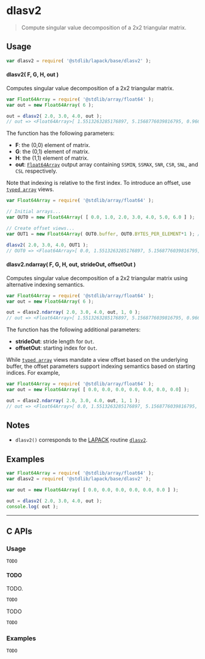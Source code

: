 <!--

@license Apache-2.0

Copyright (c) 2024 The Stdlib Authors.

Licensed under the Apache License, Version 2.0 (the "License");
you may not use this file except in compliance with the License.
You may obtain a copy of the License at

   http://www.apache.org/licenses/LICENSE-2.0

Unless required by applicable law or agreed to in writing, software
distributed under the License is distributed on an "AS IS" BASIS,
WITHOUT WARRANTIES OR CONDITIONS OF ANY KIND, either express or implied.
See the License for the specific language governing permissions and
limitations under the License.

-->

# dlasv2

> Compute singular value decomposition of a 2x2 triangular matrix.

<section class = "usage">

## Usage

```javascript
var dlasv2 = require( '@stdlib/lapack/base/dlasv2' );
```

#### dlasv2( F, G, H, out )

Computes singular value decomposition of a 2x2 triangular matrix.

```javascript
var Float64Array = require( '@stdlib/array/float64' );
var out = new Float64Array( 6 );

out = dlasv2( 2.0, 3.0, 4.0, out );
// out => <Float64Array>[ 1.5513263285176897, 5.1568776039816795, 0.9664996487646696, 0.25666793515702424, 0.7496781758158659, 0.6618025632357402 ]
```

The function has the following parameters:

-   **F**: the (0,0) element of matrix.
-   **G**: the (0,1) element of matrix.
-   **H**: the (1,1) element of matrix.
-   **out**: [`Float64Array`][mdn-float64array] output array containing `SSMIN`, `SSMAX`, `SNR`, `CSR`, `SNL`, and `CSL` respectively.

Note that indexing is relative to the first index. To introduce an offset, use [`typed array`][mdn-typed-array] views.

<!-- eslint-disable stdlib/capitalized-comments -->

```javascript
var Float64Array = require( '@stdlib/array/float64' );

// Initial arrays...
var OUT0 = new Float64Array( [ 0.0, 1.0, 2.0, 3.0, 4.0, 5.0, 6.0 ] );

// Create offset views...
var OUT1 = new Float64Array( OUT0.buffer, OUT0.BYTES_PER_ELEMENT*1 ); // start at 2nd element

dlasv2( 2.0, 3.0, 4.0, OUT1 );
// OUT0 => <Float64Array>[ 0.0, 1.5513263285176897, 5.1568776039816795, 0.9664996487646696, 0.25666793515702424, 0.7496781758158659, 0.6618025632357402 ]
```

#### dlasv2.ndarray( F, G, H, out, strideOut, offsetOut )

Computes singular value decomposition of a 2x2 triangular matrix using alternative indexing semantics.

```javascript
var Float64Array = require( '@stdlib/array/float64' );
var out = new Float64Array( 6 );

out = dlasv2.ndarray( 2.0, 3.0, 4.0, out, 1, 0 );
// out => <Float64Array>[ 1.5513263285176897, 5.1568776039816795, 0.9664996487646696, 0.25666793515702424, 0.7496781758158659, 0.6618025632357402 ]
```

The function has the following additional parameters:

-   **strideOut**: stride length for `Out`.
-   **offsetOut**:  starting index for `Out`.

While [`typed array`][mdn-typed-array] views mandate a view offset based on the underlying buffer, the offset parameters support indexing semantics based on starting indices. For example,

<!-- eslint-disable max-len -->

```javascript
var Float64Array = require( '@stdlib/array/float64' );
var out = new Float64Array( [ 0.0, 0.0, 0.0, 0.0, 0.0, 0.0, 0.0] );

out = dlasv2.ndarray( 2.0, 3.0, 4.0, out, 1, 1 );
// out => <Float64Array>[ 0.0, 1.5513263285176897, 5.1568776039816795, 0.9664996487646696, 0.25666793515702424, 0.7496781758158659, 0.6618025632357402 ]
```

</section>

<!-- /.usage -->

<section class="notes">

## Notes

-   `dlasv2()` corresponds to the [LAPACK][LAPACK] routine [`dlasv2`][lapack-dlasv2].

</section>

<!-- /.notes -->

<section class="examples">

## Examples

<!-- eslint no-undef: "error" -->

```javascript
var Float64Array = require( '@stdlib/array/float64' );
var dlasv2 = require( '@stdlib/lapack/base/dlasv2' );

var out = new Float64Array( [ 0.0, 0.0, 0.0, 0.0, 0.0, 0.0 ] );

out = dlasv2( 2.0, 3.0, 4.0, out );
console.log( out );
```

</section>

<!-- /.examples -->

<!-- C interface documentation. -->

* * *

<section class="c">

## C APIs

<!-- Section to include introductory text. Make sure to keep an empty line after the intro `section` element and another before the `/section` close. -->

<section class="intro">

</section>

<!-- /.intro -->

<!-- C usage documentation. -->

<section class="usage">

### Usage

```c
TODO
```

#### TODO

TODO.

```c
TODO
```

TODO

```c
TODO
```

</section>

<!-- /.usage -->

<!-- C API usage notes. Make sure to keep an empty line after the `section` element and another before the `/section` close. -->

<section class="notes">

</section>

<!-- /.notes -->

<!-- C API usage examples. -->

<section class="examples">

### Examples

```c
TODO
```

</section>

<!-- /.examples -->

</section>

<!-- /.c -->

<!-- Section for related `stdlib` packages. Do not manually edit this section, as it is automatically populated. -->

<section class="related">

</section>

<!-- /.related -->

<!-- Section for all links. Make sure to keep an empty line after the `section` element and another before the `/section` close. -->

<section class="links">

[lapack]: https://www.netlib.org/lapack/explore-html/

[lapack-dlasv2]: https://www.netlib.org/lapack/explore-html/d8/da7/group__lasv2_ga96f9f244300d82921950e2c393b4b20f.html#ga96f9f244300d82921950e2c393b4b20f

[mdn-float64array]: https://developer.mozilla.org/en-US/docs/Web/JavaScript/Reference/Global_Objects/Float64Array

[mdn-typed-array]: https://developer.mozilla.org/en-US/docs/Web/JavaScript/Reference/Global_Objects/TypedArray

</section>

<!-- /.links -->
